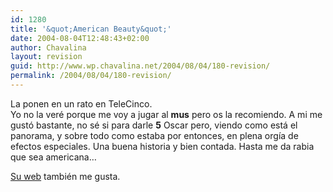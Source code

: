 ```yaml
---
id: 1280
title: '&quot;American Beauty&quot;'
date: 2004-08-04T12:48:43+02:00
author: Chavalina
layout: revision
guid: http://www.wp.chavalina.net/2004/08/04/180-revision/
permalink: /2004/08/04/180-revision/
---
```

La ponen en un rato en TeleCinco.  
Yo no la veré porque me voy a jugar al **mus** pero os la recomiendo. A mi me gustó bastante, no sé si para darle **5** Oscar pero, viendo como está el panorama, y sobre todo como estaba por entonces, en plena org&iacute;a de efectos especiales. Una buena historia y bien contada. Hasta me da rabia que sea americana…

<a href=http://www.dreamworks.com/ab/ target=&prime;_blank&prime;>Su web</a> también me gusta.